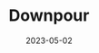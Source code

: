 ---
title: Downpour
fulltitle: Downpour

date: 2023-05-02

tags:
- 2023
characters:
- cobian
categories:
- sketch
- characters
keywords:
- 2023

url: /stories/downpour/

toc: false

rgb: 72, 114, 132

image: /images/downpour.jpg
reddit:
print:
video:
caption: Where warm oceanic currents meet arctic air, a downpour catches Cobian on her way home.
---